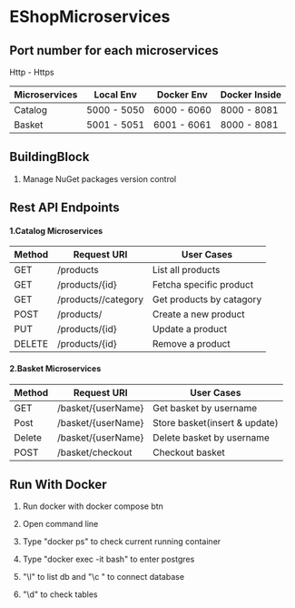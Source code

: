 # EShopMicroservices


## Port number for each microservices

Http - Https

 Microservices      | Local Env                     | Docker Env                  | Docker Inside               |
| ----------------  | ----------------------------- | --------------------------  |	--------------------------	|
| Catalog           | 5000 - 5050                   | 6000 - 6060                 | 8000 - 8081                 |
| Basket            | 5001 - 5051                   | 6001 - 6061                 | 8000 - 8081                 |



## BuildingBlock

1. Manage NuGet packages version control


## Rest API Endpoints

#### 1.Catalog Microservices

 Method             | Request URI                   | User Cases                  |
| ----------------  | ----------------------------- | --------------------------  |
| GET               | /products                     | List all products           |
| GET               | /products/{id}                | Fetcha specific product     |
| GET               | /products//category           | Get products by catagory    |
| POST              | /products/                    | Create a new product        |
| PUT               | /products/{id}                | Update a product            |
| DELETE            | /products/{id}                | Remove a product            |


#### 2.Basket Microservices

 Method             | Request URI                   | User Cases                    |
| ----------------  | ----------------------------- | --------------------------    |
| GET               | /basket/{userName}            | Get basket by username        |
| Post              | /basket/{userName}            | Store basket(insert & update) |
| Delete            | /basket/{userName}            | Delete basket by username     |
| POST              | /basket/checkout              | Checkout basket               |


## Run With Docker

1. Run docker with docker compose btn

2. Open command line

3. Type "docker ps" to check current running container

4. Type "docker exec -it <container id> bash" to enter postgres

5. "\l" to list db and "\c <database name>" to connect database

6. "\d" to check tables